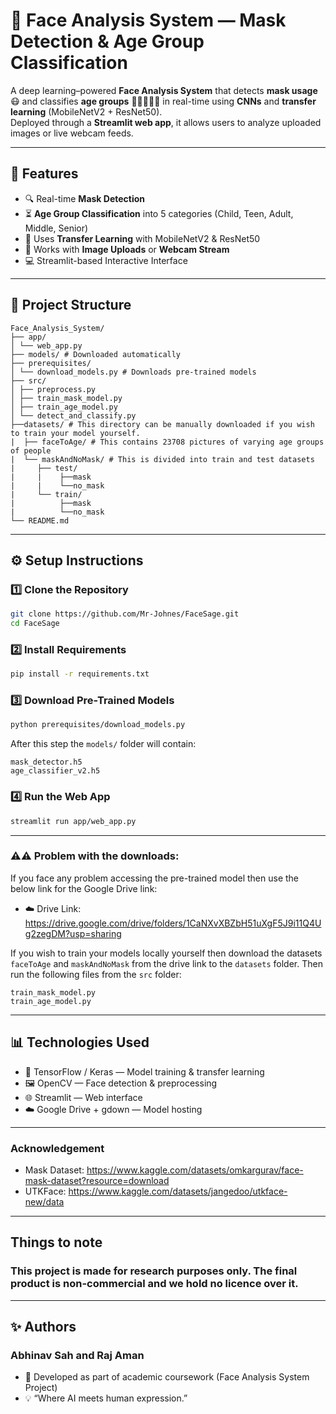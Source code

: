 # 🧩 Face Analysis System — Mask Detection & Age Group Classification

A deep learning–powered **Face Analysis System** that detects **mask usage** 😷 and classifies **age groups** 👶🧒🧑👨‍🦳 in real-time using **CNNs** and **transfer learning** (MobileNetV2 + ResNet50).  
Deployed through a **Streamlit web app**, it allows users to analyze uploaded images or live webcam feeds.

---

## 🌟 Features
- 🔍 Real-time **Mask Detection**
- ⏳ **Age Group Classification** into 5 categories (Child, Teen, Adult, Middle, Senior)
- 🧠 Uses **Transfer Learning** with MobileNetV2 & ResNet50
- 🎥 Works with **Image Uploads** or **Webcam Stream**
- 💻 Streamlit-based Interactive Interface

---

## 🧰 Project Structure
```
Face_Analysis_System/
├── app/
│ └── web_app.py
├── models/ # Downloaded automatically
├── prerequisites/
│ └── download_models.py # Downloads pre-trained models
├── src/
│ ├── preprocess.py
│ ├── train_mask_model.py
│ ├── train_age_model.py
│ └── detect_and_classify.py
├──datasets/ # This directory can be manually downloaded if you wish to train your model yourself.
|  ├── faceToAge/ # This contains 23708 pictures of varying age groups of people
|  └── maskAndNoMask/ # This is divided into train and test datasets
|     ├── test/
|     |    ├──mask
|     |    └──no_mask
|     └── train/
|          ├──mask
|          └──no_mask
└── README.md
```

---

## ⚙️ Setup Instructions

### 1️⃣ Clone the Repository
```bash
git clone https://github.com/Mr-Johnes/FaceSage.git
cd FaceSage
```

### 2️⃣ Install Requirements
```bash
pip install -r requirements.txt
```

### 3️⃣ Download Pre-Trained Models
```bash
python prerequisites/download_models.py
```

After this step the ```models/``` folder will contain:
```
mask_detector.h5
age_classifier_v2.h5
```

### 4️⃣ Run the Web App
```bash
streamlit run app/web_app.py
```
---

### ⚠️⚠️ Problem with the downloads:

If you face any problem accessing the pre-trained model then use the below link for the Google Drive link:
- ☁️ Drive Link: https://drive.google.com/drive/folders/1CaNXvXBZbH51uXgF5J9i11Q4Ug2zegDM?usp=sharing

If you wish to train your models locally yourself then download the datasets ```faceToAge``` and ```maskAndNoMask``` from the drive link to the ```datasets``` folder.
Then run the following files from the ```src``` folder:
```text
train_mask_model.py
train_age_model.py
```


---

## 📊 Technologies Used

- 🧠 TensorFlow / Keras — Model training & transfer learning
- 🖼 OpenCV — Face detection & preprocessing
- 🌐 Streamlit — Web interface
- ☁️ Google Drive + gdown — Model hosting

---

### Acknowledgement

- Mask Dataset: https://www.kaggle.com/datasets/omkargurav/face-mask-dataset?resource=download
- UTKFace: https://www.kaggle.com/datasets/jangedoo/utkface-new/data

---

## Things to note

### This project is made for research purposes only. The final product is non-commercial and we hold no licence over it.

---
## ✨ Authors

### Abhinav Sah and Raj Aman

- 📧 Developed as part of academic coursework (Face Analysis System Project)
- 💡 “Where AI meets human expression.”
